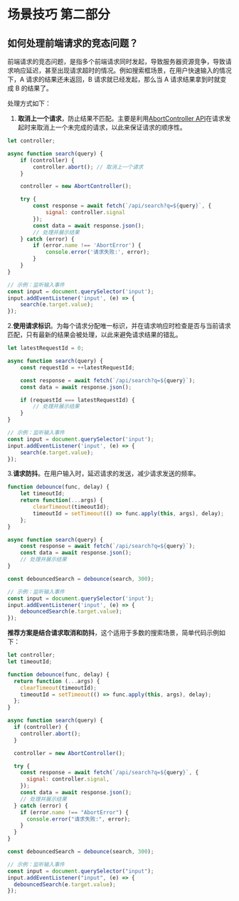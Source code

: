 # 场景技巧 第二部分

## 如何处理前端请求的竞态问题？

前端请求的竞态问题，是指多个前端请求同时发起，导致服务器资源竞争，导致请求响应延迟，甚至出现请求超时的情况。例如搜索框场景，在用户快速输入的情况下，A 请求的结果还未返回，B 请求就已经发起，那么当 A 请求结果拿到时就变成 B 的结果了。

处理方式如下：

1. **取消上一个请求**，防止结果不匹配。主要是利用[AbortController API](https://developer.mozilla.org/zh-CN/docs/Web/API/AbortController)在请求发起时来取消上一个未完成的请求，以此来保证请求的顺序性。

```js
let controller;

async function search(query) {
    if (controller) {
        controller.abort(); // 取消上一个请求
    }

    controller = new AbortController();

    try {
        const response = await fetch(`/api/search?q=${query}`, {
            signal: controller.signal
        });
        const data = await response.json();
        // 处理并展示结果
    } catch (error) {
        if (error.name !== 'AbortError') {
            console.error('请求失败:', error);
        }
    }
}

// 示例：监听输入事件
const input = document.querySelector('input');
input.addEventListener('input', (e) => {
    search(e.target.value);
});
```

2.**使用请求标识**。为每个请求分配唯一标识，并在请求响应时检查是否与当前请求匹配，只有最新的结果会被处理，以此来避免请求结果的错乱。

```js
let latestRequestId = 0;

async function search(query) {
    const requestId = ++latestRequestId;

    const response = await fetch(`/api/search?q=${query}`);
    const data = await response.json();

    if (requestId === latestRequestId) {
        // 处理并展示结果
    }
}

// 示例：监听输入事件
const input = document.querySelector('input');
input.addEventListener('input', (e) => {
    search(e.target.value);
});
```

3.**请求防抖**。在用户输入时，延迟请求的发送，减少请求发送的频率。

```js
function debounce(func, delay) {
    let timeoutId;
    return function(...args) {
        clearTimeout(timeoutId);
        timeoutId = setTimeout(() => func.apply(this, args), delay);
    };
}

async function search(query) {
    const response = await fetch(`/api/search?q=${query}`);
    const data = await response.json();
    // 处理并展示结果
}

const debouncedSearch = debounce(search, 300);

// 示例：监听输入事件
const input = document.querySelector('input');
input.addEventListener('input', (e) => {
    debouncedSearch(e.target.value);
});
```

**推荐方案是结合请求取消和防抖**，这个适用于多数的搜索场景，简单代码示例如下：

```js
let controller;
let timeoutId;

function debounce(func, delay) {
  return function (...args) {
    clearTimeout(timeoutId);
    timeoutId = setTimeout(() => func.apply(this, args), delay);
  };
}

async function search(query) {
  if (controller) {
    controller.abort();
  }

  controller = new AbortController();

  try {
    const response = await fetch(`/api/search?q=${query}`, {
      signal: controller.signal,
    });
    const data = await response.json();
    // 处理并展示结果
  } catch (error) {
    if (error.name !== "AbortError") {
      console.error("请求失败:", error);
    }
  }
}

const debouncedSearch = debounce(search, 300);

// 示例：监听输入事件
const input = document.querySelector("input");
input.addEventListener("input", (e) => {
  debouncedSearch(e.target.value);
});
```
